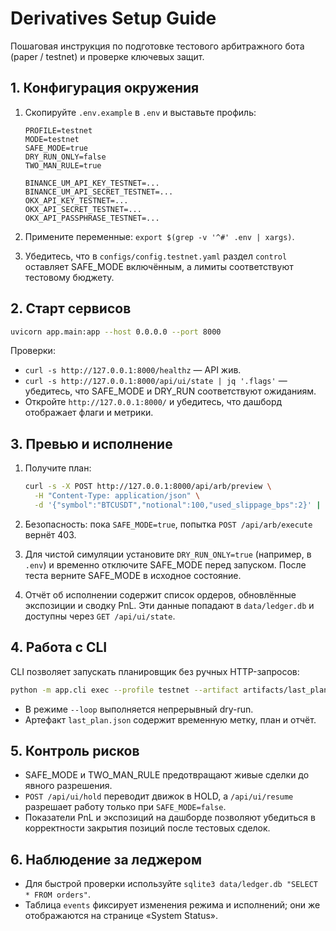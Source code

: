 # Derivatives Setup Guide

Пошаговая инструкция по подготовке тестового арбитражного бота (paper / testnet) и проверке ключевых защит.

## 1. Конфигурация окружения

1. Скопируйте `.env.example` в `.env` и выставьте профиль:

   ```dotenv
   PROFILE=testnet
   MODE=testnet
   SAFE_MODE=true
   DRY_RUN_ONLY=false
   TWO_MAN_RULE=true

   BINANCE_UM_API_KEY_TESTNET=...
   BINANCE_UM_API_SECRET_TESTNET=...
   OKX_API_KEY_TESTNET=...
   OKX_API_SECRET_TESTNET=...
   OKX_API_PASSPHRASE_TESTNET=...
   ```

2. Примените переменные: `export $(grep -v '^#' .env | xargs)`.
3. Убедитесь, что в `configs/config.testnet.yaml` раздел `control` оставляет SAFE_MODE включённым, а лимиты соответствуют тестовому бюджету.

## 2. Старт сервисов

```bash
uvicorn app.main:app --host 0.0.0.0 --port 8000
```

Проверки:

- `curl -s http://127.0.0.1:8000/healthz` — API жив.
- `curl -s http://127.0.0.1:8000/api/ui/state | jq '.flags'` — убедитесь, что SAFE_MODE и DRY_RUN соответствуют ожиданиям.
- Откройте `http://127.0.0.1:8000/` и убедитесь, что дашборд отображает флаги и метрики.

## 3. Превью и исполнение

1. Получите план:

   ```bash
   curl -s -X POST http://127.0.0.1:8000/api/arb/preview \
     -H "Content-Type: application/json" \
     -d '{"symbol":"BTCUSDT","notional":100,"used_slippage_bps":2}' | jq
   ```

2. Безопасность: пока `SAFE_MODE=true`, попытка `POST /api/arb/execute` вернёт 403.
3. Для чистой симуляции установите `DRY_RUN_ONLY=true` (например, в `.env`) и временно отключите SAFE_MODE перед запуском. После теста верните SAFE_MODE в исходное состояние.

4. Отчёт об исполнении содержит список ордеров, обновлённые экспозиции и сводку PnL. Эти данные попадают в `data/ledger.db` и доступны через `GET /api/ui/state`.

## 4. Работа с CLI

CLI позволяет запускать планировщик без ручных HTTP-запросов:

```bash
python -m app.cli exec --profile testnet --artifact artifacts/last_plan.json
```

- В режиме `--loop` выполняется непрерывный dry-run.
- Артефакт `last_plan.json` содержит временную метку, план и отчёт.

## 5. Контроль рисков

- SAFE_MODE и TWO_MAN_RULE предотвращают живые сделки до явного разрешения.
- `POST /api/ui/hold` переводит движок в HOLD, а `/api/ui/resume` разрешает работу только при `SAFE_MODE=false`.
- Показатели PnL и экспозиций на дашборде позволяют убедиться в корректности закрытия позиций после тестовых сделок.

## 6. Наблюдение за леджером

- Для быстрой проверки используйте `sqlite3 data/ledger.db "SELECT * FROM orders"`.
- Таблица `events` фиксирует изменения режима и исполнений; они же отображаются на странице «System Status».
